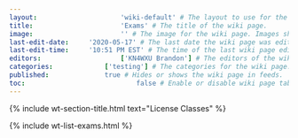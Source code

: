 ```yaml
---
layout:						'wiki-default' # The layout to use for the wiki page.
title:						'Exams' # The title of the wiki page.
image:						'' # The image for the wiki page. Images should be placed in '/assets/img/wiki/' and have the same name as the 'title' field in lowercase, replacing spaces with a '-'.
last-edit-date:		'2020-05-17' # The last date the wiki page was edited. 'YYYY-MM-DD'.
last-edit-time:		'10:51 PM EST' # The time of the last wiki page edit. 'HH:MM AM/PM TZ'.
editors:					['KN4WXU Brandon'] # The editors of the wiki page.
categories:				['testing'] # The categories for the wiki page.
published:				true # Hides or shows the wiki page in feeds.
toc:							false # Enable or disable wiki page table of contents.
---
```



<!-- Change the 'published' field above to true before committing. Start the content below this line. -->
{% include wt-section-title.html text="License Classes" %}

{% include wt-list-exams.html %}
